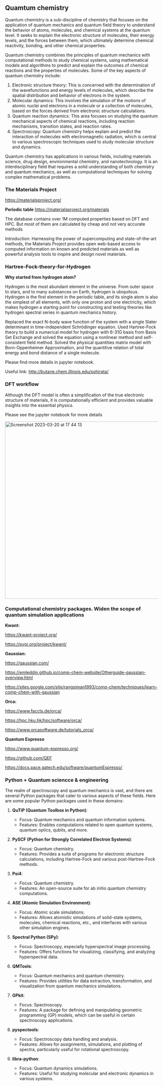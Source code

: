 ## Quamtum chemistry

Quantum chemistry is a sub-discipline of chemistry that focuses on the application of quantum mechanics and quantum field theory to understand the behavior of atoms, molecules, and chemical systems at the quantum level. It seeks to explain the electronic structure of molecules, their energy levels, and the forces between them, which ultimately determine chemical reactivity, bonding, and other chemical properties.

Quantum chemistry combines the principles of quantum mechanics with computational methods to study chemical systems, using mathematical models and algorithms to predict and explain the outcomes of chemical reactions and the properties of molecules. Some of the key aspects of quantum chemistry include:

1. Electronic structure theory: This is concerned with the determination of the wavefunctions and energy levels of molecules, which describe the spatial distribution and behavior of electrons in the system.
2. Molecular dynamics: This involves the simulation of the motions of atomic nuclei and electrons in a molecule or a collection of molecules, based on the forces derived from electronic structure calculations.
3. Quantum reaction dynamics: This area focuses on studying the quantum mechanical aspects of chemical reactions, including reaction mechanisms, transition states, and reaction rates.
4. Spectroscopy: Quantum chemistry helps explain and predict the interaction of molecules with electromagnetic radiation, which is central to various spectroscopic techniques used to study molecular structure and dynamics.

Quantum chemistry has applications in various fields, including materials science, drug design, environmental chemistry, and nanotechnology. It is an interdisciplinary field that requires a solid understanding of both chemistry and quantum mechanics, as well as computational techniques for solving complex mathematical problems.



### The Materials Project

https://materialsproject.org/

**Periodic table**
https://materialsproject.org/materials


The database contains over 1M computed properties based on DFT and HPC. But most of them are calculated by cheap and not very accurate methods

Introduction: Harnessing the power of supercomputing and state-of-the-art methods, the Materials Project provides open web-based access to computed information on known and predicted materials as well as powerful analysis tools to inspire and design novel materials.



### Hartree-Fock-theory-for-Hydrogen

**Why started from hydrogen atom?**

Hydrogen is the most abundant element in the universe. From outer space to stars, and to many substances on Earth, hydrogen is ubiquitous. Hydrogen is the first element in the periodic table, and its single atom is also the simplest of all elements, with only one proton and one electricity, which makes hydrogen a starting point for constructing and testing theories like hydrogen spectral series in quantum mechanics history.

Replaced the exact N-body wave function of the system with a single Slater determinant in time-independent Schrödinger equation. Used Hartree-Fock theory to build a numerical model for hydrogen with 6-31G basis from Basis Set Exchange and solved the equation using a nonlinear method and self-consistent field method. Solved the physical quantities matrix model with Born-Oppenheimer Approximation, and the quantitive relation of total energy and bond distance of a single molecule.

Please find more details in jupyter notebook.

Useful link: http://butane.chem.illinois.edu/sohirata/

### DFT workflow

Although the DFT model is often a simplification of the true electronic structure of materials, it is computationally efficient and provides valuable insights into the essential physics.

Please see the jupyter notebook for more details

<img width="584" alt="Screenshot 2023-03-20 at 17 44 13" src="https://user-images.githubusercontent.com/98719524/229385630-4ee01b62-f897-44dc-baf1-bb96d9830ada.png">

### Computational chemistry packages. Widen the scope of quantum simulation applications 

**Kwant:**

https://kwant-project.org/

https://pypi.org/project/kwant/

**Gaussian:** 

https://gaussian.com/

https://emleddin.github.io/comp-chem-website/Otherguide-gaussian-overview.html

https://sites.google.com/site/rangsiman1993/comp-chem/techniques/learn-comp-chem-with-gaussian

**Orca:** 

https://www.faccts.de/orca/

https://hpc.hku.hk/hpc/software/orca/

https://www.orcasoftware.de/tutorials_orca/

**Quantum Espresso**

https://www.quantum-espresso.org/

https://github.com/QEF

https://docs.pace.gatech.edu/software/quantumEspresso/

### Python + Quantum sciencce & engineering

The realm of spectroscopy and quantum mechanics is vast, and there are several Python packages that cater to various aspects of these fields. Here are some popular Python packages used in these domains:

1. **QuTiP (Quantum Toolbox in Python)**:
    - Focus: Quantum mechanics and quantum information systems.
    - Features: Enables computations related to open quantum systems, quantum optics, qubits, and more.

2. **PySCF (Python for Strongly Correlated Electron Systems)**:
    - Focus: Quantum chemistry.
    - Features: Provides a suite of programs for electronic structure calculations, including Hartree-Fock and various post-Hartree-Fock methods.

3. **Psi4**:
    - Focus: Quantum chemistry.
    - Features: An open-source suite for ab initio quantum chemistry computations.

4. **ASE (Atomic Simulation Environment)**:
    - Focus: Atomic scale simulations.
    - Features: Allows atomistic simulations of solid-state systems, molecules, chemical reactions, etc., and interfaces with various other simulation engines.

5. **Spectral Python (SPy)**:
    - Focus: Spectroscopy, especially hyperspectral image processing.
    - Features: Offers functions for visualizing, classifying, and analyzing hyperspectral data.

6. **QMTools**:
    - Focus: Quantum mechanics and quantum chemistry.
    - Features: Provides utilities for data extraction, transformation, and visualization from quantum mechanics simulations.

7. **GPkit**:
    - Focus: Spectroscopy.
    - Features: A package for defining and manipulating geometric programming (GP) models, which can be useful in certain spectroscopy applications.

8. **pyspectools**:
    - Focus: Spectroscopy data handling and analysis.
    - Features: Allows for assignments, simulations, and plotting of spectra, particularly useful for rotational spectroscopy.

9. **libra-python**:
    - Focus: Quantum dynamics simulations.
    - Features: Useful for studying molecular and electronic dynamics in various systems.

